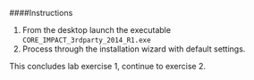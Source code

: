 ####Instructions

1. From the desktop launch the executable ``CORE_IMPACT_3rdparty_2014_R1.exe``
2. Process through the installation wizard with default settings. 

This concludes lab exercise 1, continue to exercise 2.
